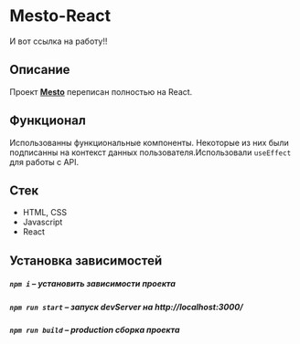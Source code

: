 # Mesto-React

И вот ссылка на работу!!

## Описание

Проект **[Mesto](https://github.com/GlebZhdanov/mesto)** переписан полностью на React.

## Функционал

Использованны функциональные компоненты. Некоторые из них были подписанны на контекст данных пользователя.Использовали `useEffect` для работы с API.

##  Стек

- HTML, CSS
- Javascript
- React

##  Установка зависимостей

##### `npm i` – установить зависимости проекта

##### `npm run start` – запуск devServer на http://localhost:3000/

##### `npm run build` – production сборка проекта
